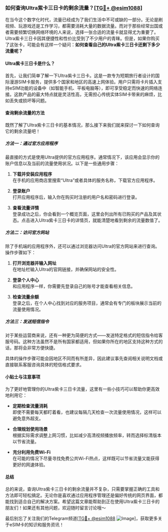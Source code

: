 ### 如何查询Ultra紫卡三日卡的剩余流量？[[TG💪+ @esim1088](https://t.me/s/esim1088)]

在当今这个数字化时代，流量已经成为了我们生活中不可或缺的一部分。无论是刷视频、玩游戏还是工作学习，都需要消耗大量的数据流量。而对于那些经常出国或者需要频繁切换网络环境的人来说，选择一张合适的流量卡就显得尤为重要了。Ultra紫卡三日卡因其便捷性和性价比受到了不少用户的青睐。但是，如果你购买了这张卡，可能会有这样一个疑问：**如何查看自己的Ultra紫卡三日卡还剩下多少流量呢？**

#### Ultra紫卡三日卡是什么？

首先，让我们简单了解一下Ultra紫卡三日卡。这是一款专为短期旅行者设计的国际漫游SIM卡服务，提供多个国家和地区的高速上网体验。用户只需将卡片插入支持eSIM功能的设备中（如智能手机、平板电脑等），即可享受稳定而快速的网络连接。这款产品的最大特点就是灵活性高，无需担心传统实体SIM卡带来的麻烦，比如丢失或损坏等问题。

#### 查询剩余流量的方法

既然了解了Ultra紫卡三日卡的基本情况，那么接下来我们就来探讨一下如何查询它的剩余流量吧！

##### 方法一：通过官方应用程序

最直接的方式是使用Ultra提供的官方应用程序。通常情况下，该应用会显示你的账户信息以及当前的流量使用状况。以下是一些通用步骤：

1. **下载并安装应用程序**  
   在手机的应用商店里搜索“Ultra”或者具体的服务名称，下载官方应用程序。
   
2. **登录账户**  
   打开应用程序后，输入你在购买时注册的用户名和密码进行登录。

3. **查看流量详情**  
   登录成功之后，你会看到一个概览页面，这里会列出所有已购买的产品及其状态。点击进入Ultra紫卡三日卡的详情页，就能清楚地看到剩余的流量数值了。

##### 方法二：访问官方网站

除了手机端的应用程序外，还可以通过浏览器访问Ultra的官方网站来进行查询。操作步骤如下：

1. **打开浏览器并输入网址**  
   在地址栏输入Ultra的官网链接，并确保网站的安全性。
   
2. **登录个人中心**  
   和应用程序一样，你需要先登录自己的账号才能查看相关信息。

3. **检查流量余额**  
   登录之后，在个人中心找到对应的服务项目，通常会有专门的板块展示当前的流量使用情况。

##### 方法三：发送短信指令

对于某些运营商来说，还有一种更为简便的方式——发送特定格式的短信指令给客服号码。这种方法虽然不是所有国家都适用，但如果你所在的地区支持这种方式的话，那将会非常方便快捷。

具体的操作步骤可能会因地区不同而有所差异，因此建议事先查阅相关说明文档或直接联系客服咨询具体的短信格式要求。

#### 小贴士与注意事项

为了更好地管理你的Ultra紫卡三日卡流量，这里有一些小技巧可以帮助你更高效地利用它：

- **定期检查流量消耗**  
  即使不需要每天都盯着看，也建议每隔几天检查一次流量使用情况，这样可以避免意外超支。

- **合理规划使用场景**  
  根据实际需求调整上网习惯，比如减少高清视频播放频率，转而选择标清版本以节省流量。

- **充分利用免费Wi-Fi**  
  在可能的情况下尽量寻找免费公共Wi-Fi热点，这样既可以节省流量又能获得更好的网速体验。

#### 总结

总的来说，查询Ultra紫卡三日卡的剩余流量并不复杂，只需要掌握正确的工具和方法即可轻松搞定。无论你是喜欢通过应用程序管理还是偏好传统的网页界面，都能找到适合自己的解决方案。希望这篇文章能帮助到正在使用Ultra紫卡三日卡的朋友们！如果还有其他问题，欢迎随时留言讨论哦～

最后别忘了关注我们的Telegram频道[[TG💪+ @esim1088](https://t.me/s/esim1088) ![Image](https://i.postimg.cc/4NQfJmqS/Snipaste-2025-05-13-00-14-12.png)]，获取更多关于eSIM卡的知识和服务资讯！